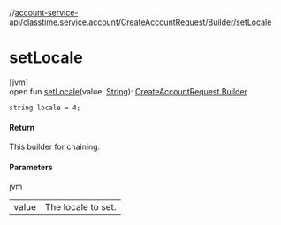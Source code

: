 //[account-service-api](../../../../index.md)/[classtime.service.account](../../index.md)/[CreateAccountRequest](../index.md)/[Builder](index.md)/[setLocale](set-locale.md)

# setLocale

[jvm]\
open fun [setLocale](set-locale.md)(value: [String](https://docs.oracle.com/javase/8/docs/api/java/lang/String.html)): [CreateAccountRequest.Builder](index.md)

`string locale = 4;`

#### Return

This builder for chaining.

#### Parameters

jvm

| | |
|---|---|
| value | The locale to set. |
